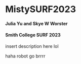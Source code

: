 # MistySURF2023
#### Julia Yu and Skye W Worster
#### Smith College SURF 2023

insert description here lol

haha robot go brrrr
